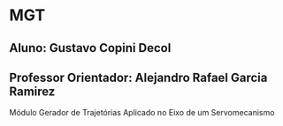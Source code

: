 # MGT
## Aluno: Gustavo Copini Decol
## Professor Orientador: Alejandro Rafael Garcia Ramirez

Módulo Gerador de Trajetórias Aplicado no Eixo de um Servomecanismo
